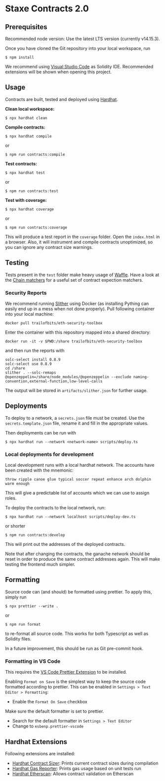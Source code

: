 # Staxe Contracts 2.0

## Prerequisites

Recommended node version: Use the latest LTS version (currently v14.15.3).

Once you have cloned the Git repository into your local workspace, run

```shell
$ npm install
```

We recommend using [Visual Studio Code](https://code.visualstudio.com/) as Solidity IDE. Recommended extensions will be
shown when opening this project.

## Usage

Contracts are built, tested and deployed using [Hardhat](https://hardhat.org/).

**Clean local workspace:**

```shell
$ npx hardhat clean
```

**Compile contracts:**

```shell
$ npx hardhat compile
```

or

```shell
$ npm run contracts:compile
```

**Test contracts:**

```shell
$ npx hardhat test
```

or

```shell
$ npm run contracts:test
```

**Test with coverage:**

```shell
$ npx hardhat coverage
```

or

```shell
$ npm run contracts:coverage
```

This will produce a test report in the `coverage` folder. Open the `index.html` in a browser.
Also, it will instrument and compile contracts unoptimized, so you can ignore any contract size warnings.

## Testing

Tests present in the `test` folder make heavy usage of [Waffle](https://ethereum-waffle.readthedocs.io/en/latest).
Have a look at the [Chain matchers](https://ethereum-waffle.readthedocs.io/en/latest/matchers.html) for a useful set
of contract expection matchers.

### Security Reports

We recommend running [Slither](https://github.com/crytic/slither) using Docker (as installing Pything can easily end up in a mess when not done properly).
Pull following container into your local machine:

```shell
docker pull trailofbits/eth-security-toolbox
```

Enter the container with this repository mapped into a shared directory:

```shell
docker run -it -v $PWD:/share trailofbits/eth-security-toolbox
```

and then run the reports with

```shell
solc-select install 0.8.9
solc-select use 0.8.9
cd /share
slither . --solc-remaps @openzeppelin=/share/node_modules/@openzeppelin --exclude naming-convention,external-function,low-level-calls
```

The output will be stored in `artifacts/slither.json` for further usage.

## Deployments

To deploy to a network, a `secrets.json` file must be created. Use the `secrets.template.json` file, rename it and fill in the appropriate values.

Then deployments can be run with

```shell
$ npx hardhat run --network <network-name> scripts/deploy.ts
```

### Local deployments for development

Local development runs with a local hardhat network. The accounts have been created with the mnemonic:

```
throw ripple canoe glue typical soccer repeat enhance arch dolphin warm enough
```

This will give a predictable list of accounts which we can use to assign roles.

To deploy the contracts to the local network, run:

```shell
$ npx hardhat run --network localhost scripts/deploy-dev.ts
```

or shorter

```shell
$ npm run contracts:develop
```

This will print out the addresses of the deployed contracts.

Note that after changing the contracts, the ganache network should be reset in order to produce the same contract addresses again. This will make testing the frontend much simpler.

## Formatting

Source code can (and should) be formatted using prettier. To apply this, simply run

```shell
$ npx prettier --write .
```

or

```shell
$ npm run format
```

to re-format all source code. This works for both Typescript as well as Solidity files.

In a future improvement, this should be run as Git pre-commit hook.

### Formatting in VS Code

This requires the [VS Code Prettier Extension](https://marketplace.visualstudio.com/items?itemName=esbenp.prettier-vscode) to be installed.

Enabling `Format on Save` is the simplest way to keep the source code formatted according to prettier. This can be enabled
in `Settings > Text Editor > Formatting`:

- Enable the `Format On Save` checkbox

Make sure the default formatter is set to prettier.

- Search for the default formatter in `Settings > Text Editor`
- Change to `esbenp.prettier-vscode`

## Hardhat Extensions

Following extensions are installed:

- [Hardhat Contract Sizer](https://hardhat.org/plugins/hardhat-contract-sizer.html): Prints current contract sizes during compilation
- [Hardhat Gas Reporter](https://hardhat.org/plugins/hardhat-gas-reporter.html): Prints gas usage based on unit tests run
- [Hardhat Etherscan](https://hardhat.org/plugins/nomiclabs-hardhat-etherscan.html): Allows contract validation on Etherscan
